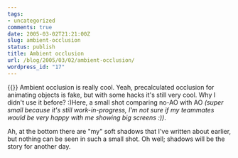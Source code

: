 ```yaml
---
tags:
- uncategorized
comments: true
date: 2005-03-02T21:21:00Z
slug: ambient-occlusion
status: publish
title: Ambient occlusion
url: /blog/2005/03/02/ambient-occlusion/
wordpress_id: "17"
---
```


{{<imgright src="http://aras-p.info/img/blog/050302a.jpg">}}
Ambient occlusion is really cool. Yeah, precalculated occlusion for animating objects is fake, but with some hacks it's still very cool. Why I didn't use it before? :)Here, a small shot comparing no-AO with AO _(super small because it's still work-in-progress, I'm not sure if my teammates would be very happy with me showing big screens :))_.

Ah, at the bottom there are "my" soft shadows that I've written about earlier, but nothing can be seen in such a small shot. Oh well; shadows will be the story for another day.
